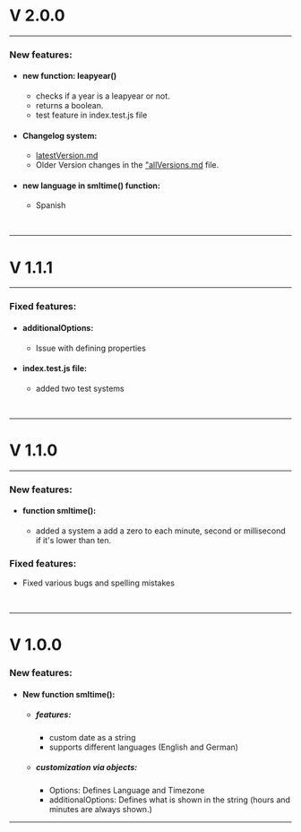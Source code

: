 # V 2.0.0

---

### New features:

- #### new function: leapyear()
    - checks if a year is a leapyear or not.
    - returns a boolean.
    - test feature in index.test.js file

- #### Changelog system:
    - [latestVersion.md](https://www.github.com/CyberHD1811/smltime/blob/main/changelog/latestVersion.md "Latest Version")
    - Older Version changes in the ["allVersions.md](https://CyberHD1811/smltime/blob/main/changelog/allVersions.md "All Versions") file.

- #### new language in smltime() function:
    - Spanish

<br>

---

# V 1.1.1

---

### Fixed features:

- #### additionalOptions:
    - Issue with defining properties

- #### index.test.js file:
    - added two test systems

<br>

---

# V 1.1.0

---

### New features:

- #### function smltime():
    - added a system a add a zero to each minute, second or millisecond if it's lower than ten.

### Fixed features:
- Fixed various bugs and spelling mistakes

<br>

---

# V 1.0.0

### New features:
- #### New function smltime():
    - ##### features:
        - custom date as a string
        - supports different languages (English and German)
    - ##### customization via objects:
        - Options: Defines Language and Timezone
        - additionalOptions: Defines what is shown in the string (hours and minutes are always shown.)
---
